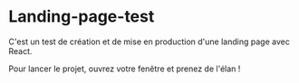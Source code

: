 # Landing-page-test
C'est un test de création et de mise en production d'une landing page avec React.

Pour lancer le projet, ouvrez votre fenêtre et prenez de l'élan !